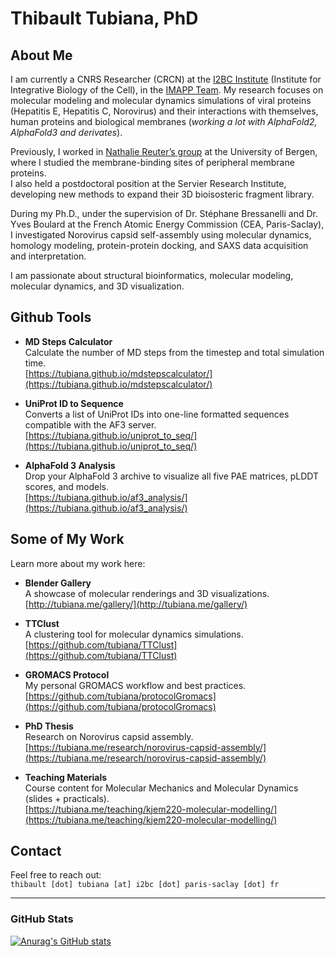 # Thibault Tubiana, PhD

## About Me

I am currently a CNRS Researcher (CRCN) at the [I2BC Institute](https://www.i2bc.paris-saclay.fr) (Institute for Integrative Biology of the Cell), in the [IMAPP Team](https://www.i2bc.paris-saclay.fr/equipe-interactions-and-assembly-mechanisms-of-proteins-and-peptides/). My research focuses on molecular modeling and molecular dynamics simulations of viral proteins (Hepatitis E, Hepatitis C, Norovirus) and their interactions with themselves, human proteins and biological membranes (_working a lot with AlphaFold2, AlphaFold3 and derivates_).

Previously, I worked in [Nathalie Reuter’s group](https://cbu.w.uib.no/reuter-group/) at the University of Bergen, where I studied the membrane-binding sites of peripheral membrane proteins.  
I also held a postdoctoral position at the Servier Research Institute, developing new methods to expand their 3D bioisosteric fragment library.

During my Ph.D., under the supervision of Dr. Stéphane Bressanelli and Dr. Yves Boulard at the French Atomic Energy Commission (CEA, Paris-Saclay), I investigated Norovirus capsid self-assembly using molecular dynamics, homology modeling, protein-protein docking, and SAXS data acquisition and interpretation.

I am passionate about structural bioinformatics, molecular modeling, molecular dynamics, and 3D visualization.

## Github Tools

- **MD Steps Calculator**  
  Calculate the number of MD steps from the timestep and total simulation time.  
  [https://tubiana.github.io/mdstepscalculator/](https://tubiana.github.io/mdstepscalculator/)

- **UniProt ID to Sequence**  
  Converts a list of UniProt IDs into one-line formatted sequences compatible with the AF3 server.  
  [https://tubiana.github.io/uniprot_to_seq/](https://tubiana.github.io/uniprot_to_seq/)

- **AlphaFold 3 Analysis**  
  Drop your AlphaFold 3 archive to visualize all five PAE matrices, pLDDT scores, and models.  
  [https://tubiana.github.io/af3_analysis/](https://tubiana.github.io/af3_analysis/)

## Some of My Work

Learn more about my work here:

- **Blender Gallery**  
  A showcase of molecular renderings and 3D visualizations.  
  [http://tubiana.me/gallery/](http://tubiana.me/gallery/)

- **TTClust**  
  A clustering tool for molecular dynamics simulations.  
  [https://github.com/tubiana/TTClust](https://github.com/tubiana/TTClust)

- **GROMACS Protocol**  
  My personal GROMACS workflow and best practices.  
  [https://github.com/tubiana/protocolGromacs](https://github.com/tubiana/protocolGromacs)

- **PhD Thesis**  
  Research on Norovirus capsid assembly.  
  [https://tubiana.me/research/norovirus-capsid-assembly/](https://tubiana.me/research/norovirus-capsid-assembly/)

- **Teaching Materials**  
  Course content for Molecular Mechanics and Molecular Dynamics (slides + practicals).  
  [https://tubiana.me/teaching/kjem220-molecular-modelling/](https://tubiana.me/teaching/kjem220-molecular-modelling/)

## Contact

Feel free to reach out:  
`thibault [dot] tubiana [at] i2bc [dot] paris-saclay [dot] fr`

---

### GitHub Stats
[![Anurag's GitHub stats](https://github-readme-stats.vercel.app/api?username=tubiana)](https://github.com/anuraghazra/github-readme-stats)

